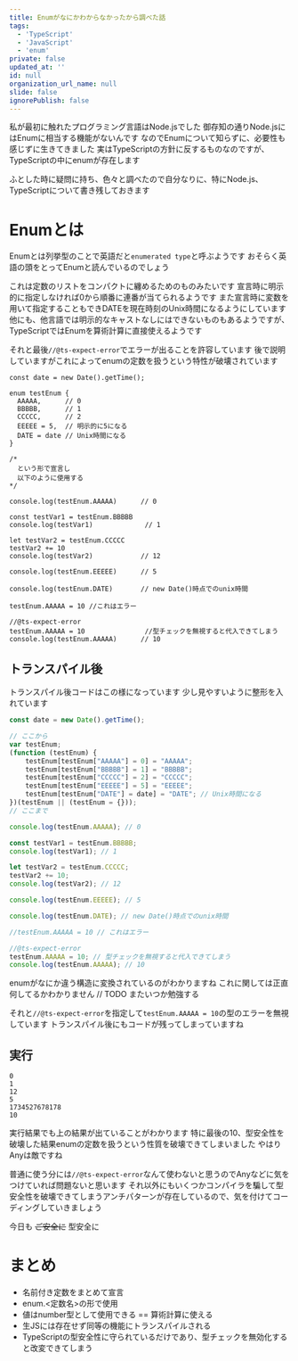 ```yaml
---
title: Enumがなにかわからなかったから調べた話
tags:
  - 'TypeScript'
  - 'JavaScript'
  - 'enum'
private: false
updated_at: ''
id: null
organization_url_name: null
slide: false
ignorePublish: false
---
```

私が最初に触れたプログラミング言語はNode.jsでした
御存知の通りNode.jsにはEnumに相当する機能がないんです
なのでEnumについて知らずに、必要性も感じずに生きてきました
実はTypeScriptの方針に反するものなのですが、TypeScriptの中にenumが存在します

ふとした時に疑問に持ち、色々と調べたので自分なりに、特にNode.js、TypeScriptについて書き残しておきます

# Enumとは
Enumとは列挙型のことで英語だと`enumerated type`と呼ぶようです
おそらく英語の頭をとってEnumと読んでいるのでしょう

これは定数のリストをコンパクトに纏めるためのものみたいです
宣言時に明示的に指定しなければ0から順番に連番が当てられるようです
また宣言時に変数を用いて指定することもできDATEを現在時刻のUnix時間になるようにしています
他にも、他言語では明示的なキャストなしにはできないものもあるようですが、TypeScriptではEnumを算術計算に直接使えるようです

それと最後`//@ts-expect-error`でエラーが出ることを許容しています
後で説明していますがこれによってenumの定数を扱うという特性が破壊されています

```TypeScript:TypeScript
const date = new Date().getTime();

enum testEnum {
  AAAAA,      // 0
  BBBBB,      // 1
  CCCCC,      // 2
  EEEEE = 5,  // 明示的に5になる
  DATE = date // Unix時間になる
}

/* 
  という形で宣言し
  以下のように使用する
*/

console.log(testEnum.AAAAA)      // 0

const testVar1 = testEnum.BBBBB
console.log(testVar1)             // 1

let testVar2 = testEnum.CCCCC
testVar2 += 10
console.log(testVar2)            // 12

console.log(testEnum.EEEEE)      // 5

console.log(testEnum.DATE)       // new Date()時点でのunix時間

testEnum.AAAAA = 10 //これはエラー

//@ts-expect-error
testEnum.AAAAA = 10               //型チェックを無視すると代入できてしまう
console.log(testEnum.AAAAA)      // 10
```


## トランスパイル後

トランスパイル後コードはこの様になっています
少し見やすいように整形を入れています

```javascript:Node.js
const date = new Date().getTime();

// ここから
var testEnum;
(function (testEnum) {
    testEnum[testEnum["AAAAA"] = 0] = "AAAAA";
    testEnum[testEnum["BBBBB"] = 1] = "BBBBB";
    testEnum[testEnum["CCCCC"] = 2] = "CCCCC";
    testEnum[testEnum["EEEEE"] = 5] = "EEEEE";
    testEnum[testEnum["DATE"] = date] = "DATE"; // Unix時間になる
})(testEnum || (testEnum = {}));
// ここまで

console.log(testEnum.AAAAA); // 0

const testVar1 = testEnum.BBBBB;
console.log(testVar1); // 1

let testVar2 = testEnum.CCCCC;
testVar2 += 10;
console.log(testVar2); // 12

console.log(testEnum.EEEEE); // 5

console.log(testEnum.DATE); // new Date()時点でのunix時間

//testEnum.AAAAA = 10 // これはエラー

//@ts-expect-error
testEnum.AAAAA = 10; // 型チェックを無視すると代入できてしまう
console.log(testEnum.AAAAA); // 10
```

enumがなにか違う構造に変換されているのがわかりますね
これに関しては正直何してるかわかりません // TODO またいつか勉強する

それと`//@ts-expect-error`を指定して`testEnum.AAAAA = 10`の型のエラーを無視しています
トランスパイル後にもコードが残ってしまっていますね

## 実行

```console:console
0
1
12
5
1734527678178
10
```

実行結果でも上の結果が出ていることがわかります
特に最後の10、型安全性を破壊した結果enumの定数を扱うという性質を破壊できてしまいました
やはりAnyは敵ですね

普通に使う分には`//@ts-expect-error`なんて使わないと思うのでAnyなどに気をつけていれば問題ないと思います
それ以外にもいくつかコンパイラを騙して型安全性を破壊できてしまうアンチパターンが存在しているので、気を付けてコーディングしていきましょう

今日も ~~ご安全に~~ 型安全に

# まとめ
- 名前付き定数をまとめて宣言
- enum.<定数名>の形で使用
- 値はnumber型として使用できる == 算術計算に使える
- 生JSには存在せず同等の機能にトランスパイルされる
- TypeScriptの型安全性に守られているだけであり、型チェックを無効化すると改変できてしまう
